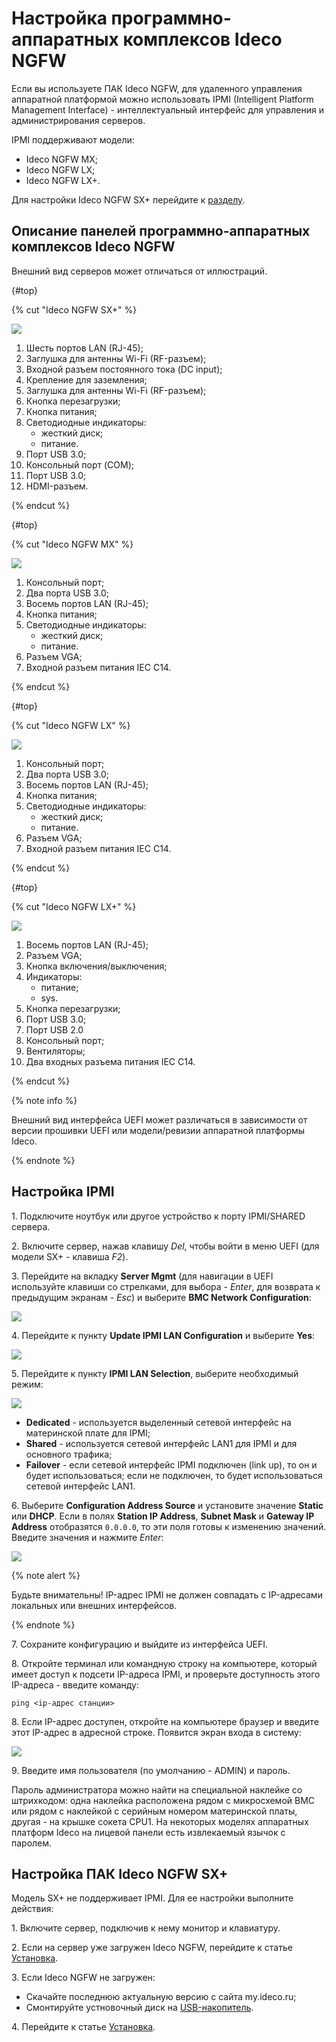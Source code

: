# Настройка программно-аппаратных комплексов Ideco NGFW

Если вы используете ПАК Ideco NGFW, для удаленного управления аппаратной платформой можно использовать IPMI (Intelligent Platform Management Interface) - интеллектуальный интерфейс для управления и администрирования серверов.

IPMI поддерживают модели:

* Ideco NGFW MX;
* Ideco NGFW LX;
* Ideco NGFW LX+.

Для настройки Ideco NGFW SX+ перейдите к [разделу](../../ngfw/installation/ipmi-settings.md#настройка-пак-ideco-ngfw-sx). 

## Описание панелей программно-аппаратных комплексов Ideco NGFW

Внешний вид серверов может отличаться от иллюстраций.

{#top}

{% cut "Ideco NGFW SX+" %}

![](../../_images/ideco-ngfw-sx.png)

1. Шесть портов LAN (RJ-45);
2. Заглушка для антенны Wi-Fi (RF-разъем);
3. Входной разъем постоянного тока (DC input);
4. Крепление для заземления;
5. Заглушка для антенны Wi-Fi (RF-разъем);
6. Кнопка перезагрузки;
7. Кнопка питания;
8. Светодиодные индикаторы:
    * жесткий диск;
    * питание.
9. Порт USB 3.0;
10. Консольный порт (COM);
11. Порт USB 3.0;
12. HDMI-разъем.

{% endcut %}

{#top}

{% cut "Ideco NGFW MX" %}

![](../../_images/ideco-ngfw-mx.png)

1. Консольный порт;
2. Два порта USB 3.0;
3. Восемь портов LAN (RJ-45);
4. Кнопка питания;
5. Светодиодные индикаторы:
    * жесткий диск;
    * питание.
6. Разъем VGA;
7. Входной разъем питания IEC C14.

{% endcut %}

{#top}

{% cut "Ideco NGFW LX" %}

![](../../_images/ideco-ngfw-lx.png)

1. Консольный порт;
2. Два порта USB 3.0;
3. Восемь портов LAN (RJ-45);
4. Кнопка питания;
5. Светодиодные индикаторы:
    * жесткий диск;
    * питание.
6. Разъем VGA;
7. Входной разъем питания IEC C14.

{% endcut %}

{#top}

{% cut "Ideco NGFW LX+" %}

![](../../_images/ideco-ngfw-lx-plus.png)

1. Восемь портов LAN (RJ-45);
2. Разъем VGA;
3. Кнопка включения/выключения;
4. Индикаторы:
    * питание;
    * sys.
5. Кнопка перезагрузки;
6. Порт USB 3.0;
7. Порт USB 2.0
8. Консольный порт;
9. Вентиляторы;
10. Два входных разъема питания IEC C14.

{% endcut %}

{% note info %}

Внешний вид интерфейса UEFI может различаться в зависимости от версии прошивки UEFI или модели/ревизии аппаратной платформы Ideco.

{% endnote %}

## Настройка IPMI

1\. Подключите ноутбук или другое устройство к порту IPMI/SHARED сервера.

2\. Включите сервер, нажав клавишу *Del*, чтобы войти в меню UEFI (для модели SX+ - клавиша *F2*).

3\. Перейдите на вкладку **Server Mgmt** (для навигации в UEFI используйте клавиши со стрелками, для выбора - *Enter*, для возврата к предыдущим экранам - *Esc*) и выберите **BMC Network Configuration**:

![](../../_images/ipmi-settings3.png)

4\. Перейдите к пункту **Update IPMI LAN Configuration** и выберите **Yes**:

![](../../_images/ipmi-settings4.png)

5\. Перейдите к пункту **IPMI LAN Selection**, выберите необходимый режим:

![](../../_images/ipmi-settings5.png)

* **Dedicated** - используется выделенный сетевой интерфейс на материнской плате для IPMI;
* **Shared** - используется сетевой интерфейс LAN1 для IPMI и для основного трафика;
* **Failover** - если сетевой интерфейс IPMI подключен (link up), то он и будет использоваться; если не подключен, то будет использоваться сетевой интерфейс LAN1.

6\. Выберите **Configuration Address Source** и установите значение **Static** или **DHCP**. Если в полях **Station IP Address**, **Subnet Mask** и **Gateway IP Address** отобразятся `0.0.0.0`, то эти поля готовы к изменению значений. Введите значения и нажмите *Enter*:

![](../../_images/ipmi-settings6.png)

{% note alert %}

Будьте внимательны! IP-адрес IPMI не должен совпадать с IP-адресами локальных или внешних интерфейсов.

{% endnote %}

7\. Сохраните конфигурацию и выйдите из интерфейса UEFI.

8\. Откройте терминал или командную строку на компьютере, который имеет доступ к подсети IP-адреса IPMI, и проверьте доступность этого IP-адреса - введите команду:

```
ping <ip-адрес станции>
```

8\. Если IP-адрес доступен, откройте на компьютере браузер и введите этот IP-адрес в адресной строке. Появится экран входа в систему:

![](../../_images/ipmi-settings7.png)

9\. Введите имя пользователя (по умолчанию - ADMIN) и пароль.

Пароль администратора можно найти на специальной наклейке со штрихкодом: одна наклейка расположена рядом с микросхемой BMC или рядом с наклейкой с серийным номером материнской платы, другая - на крышке сокета CPU1. На некоторых моделях аппаратных платформ Ideco на лицевой панели есть извлекаемый язычок с паролем.

## Настройка ПАК Ideco NGFW SX+

Модель SX+ не поддерживает IPMI. Для ее настройки выполните действия:

1\. Включите сервер, подключив к нему монитор и клавиатуру.

2\. Если на сервер уже загружен Ideco NGFW, перейдите к статье [Установка](../../ngfw/installation/installation-process.md).

3\. Если Ideco NGFW не загружен: 

* Скачайте последнюю актуальную версию с сайта my.ideco.ru;
* Смонтируйте устновочный диск на [USB-накопитель](../../ngfw/installation/usb.md).

4\. Перейдите к статье [Установка](../../ngfw/installation/installation-process.md).